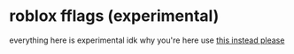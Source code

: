 # roblox fflags (experimental)

everything here is experimental idk why you're here use [this instead please](https://github.com/pixelyloaf/roblox-fflags)